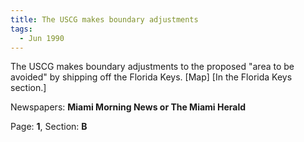 ```yaml
---  
title: The USCG makes boundary adjustments  
tags:  
  - Jun 1990  
---  
```

  
The USCG makes boundary adjustments to the proposed "area to be avoided" by shipping off the Florida Keys. [Map] [In the Florida Keys section.]  
  
Newspapers: **Miami Morning News or The Miami Herald**  
  
Page: **1**, Section: **B** 
